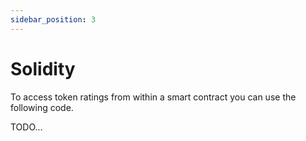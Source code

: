 ```yaml
---
sidebar_position: 3
---
```


# Solidity

To access token ratings from within a smart contract you can use the following code.

TODO...
